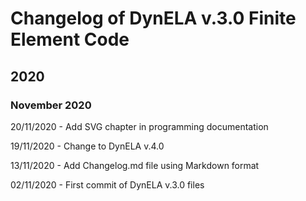 # Changelog of DynELA v.3.0 Finite Element Code



## 2020

### November 2020

20/11/2020 - Add SVG chapter in programming documentation

19/11/2020 - Change to DynELA v.4.0

13/11/2020 - Add Changelog.md file using Markdown format

02/11/2020 - First commit of DynELA v.3.0 files



